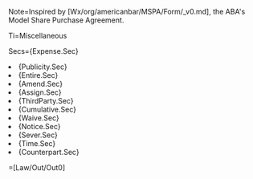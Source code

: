 Note=Inspired by [Wx/org/americanbar/MSPA/Form/_v0.md], the ABA's Model Share Purchase Agreement.

Ti=Miscellaneous

Secs={Expense.Sec}</li><li>{Publicity.Sec}</li><li>{Entire.Sec}</li><li>{Amend.Sec}</li><li>{Assign.Sec}</li><li>{ThirdParty.Sec}</li><li>{Cumulative.Sec}</li><li>{Waive.Sec}</li><li>{Notice.Sec}</li><li>{Sever.Sec}</li><li>{Time.Sec}</li><li>{Counterpart.Sec}

=[Law/Out/Out0]
